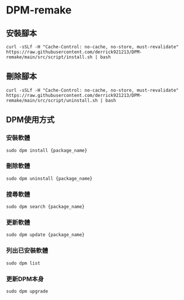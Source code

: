 # DPM-remake
## 安裝腳本
```shell
curl -sSLf -H "Cache-Control: no-cache, no-store, must-revalidate" https://raw.githubusercontent.com/derrick921213/DPM-remake/main/src/script/install.sh | bash
```
## 刪除腳本
```shell
curl -sSLf -H "Cache-Control: no-cache, no-store, must-revalidate" https://raw.githubusercontent.com/derrick921213/DPM-remake/main/src/script/uninstall.sh | bash
```
## DPM使用方式
### 安裝軟體
```shell
sudo dpm install {package_name}
```
### 刪除軟體
```shell
sudo dpm uninstall {package_name}
```
### 搜尋軟體
```shell
sudo dpm search {package_name}
```
### 更新軟體
```shell
sudo dpm update {package_name}
```
### 列出已安裝軟體
```shell
sudo dpm list
```
### 更新DPM本身
```shell
sudo dpm upgrade
```